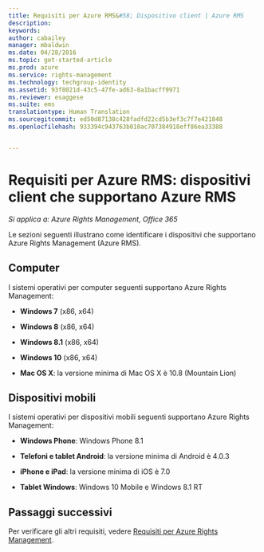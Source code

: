 ```yaml
---
title: Requisiti per Azure RMS&#58; Dispositivo client | Azure RMS
description: 
keywords: 
author: cabailey
manager: mbaldwin
ms.date: 04/28/2016
ms.topic: get-started-article
ms.prod: azure
ms.service: rights-management
ms.technology: techgroup-identity
ms.assetid: 93f8021d-43c5-47fe-ad63-8a1bacff9971
ms.reviewer: esaggese
ms.suite: ems
translationtype: Human Translation
ms.sourcegitcommit: ed50d87138c428fadfd22cd5b3ef3c7f7e421848
ms.openlocfilehash: 933394c943763b010ac707384918eff86ea33388


---
```



# Requisiti per Azure RMS: dispositivi client che supportano Azure RMS

*Si applica a: Azure Rights Management, Office 365*

Le sezioni seguenti illustrano come identificare i dispositivi che supportano Azure Rights Management (Azure RMS).

## Computer
I sistemi operativi per computer seguenti supportano Azure Rights Management:

-   **Windows 7** (x86, x64)

-   **Windows 8** (x86, x64)

-   **Windows 8.1** (x86, x64)

-   **Windows 10** (x86, x64)

-   **Mac OS X**: la versione minima di Mac OS X è 10.8 (Mountain Lion)

## Dispositivi mobili
I sistemi operativi per dispositivi mobili seguenti supportano Azure Rights Management:

-   **Windows Phone**: Windows Phone 8.1

-   **Telefoni e tablet Android**: la versione minima di Android è 4.0.3

-   **iPhone e iPad**: la versione minima di iOS è 7.0

-   **Tablet Windows**: Windows 10 Mobile e Windows 8.1 RT


## Passaggi successivi
Per verificare gli altri requisiti, vedere [Requisiti per Azure Rights Management](requirements-azure-rms.md).




<!--HONumber=Jun16_HO4-->


